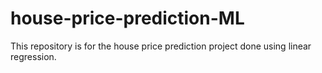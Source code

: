 # house-price-prediction-ML
This repository is for the house price prediction project done using linear regression.
